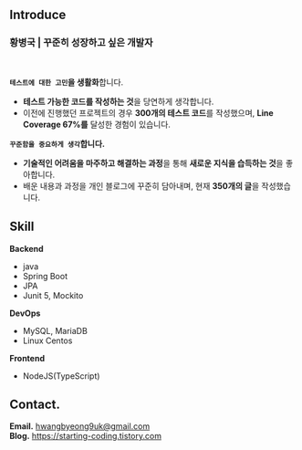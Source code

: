 ## Introduce 

### 황병국 | 꾸준히 성장하고 싶은 개발자

<br> 

**`테스트에 대한 고민`을 생활화**합니다.  
  - **테스트 가능한 코드를 작성하는 것**을 당연하게 생각합니다.
  - 이전에 진행했던 프로젝트의 경우 **300개의 테스트 코드**를 작성했으며, **Line Coverage 67%를** 달성한 경험이 있습니다.

**`꾸준함을 중요하게 생각`합니다.**
  - **기술적인 어려움을 마주하고 해결하는 과정**을 통해 **새로운 지식을 습득하는 것**을 좋아합니다.
  - 배운 내용과 과정을 개인 블로그에 꾸준히 담아내며, 현재 **350개의 글**을 작성했습니다.

## Skill

**Backend**
- java
- Spring Boot
- JPA
- Junit 5, Mockito

**DevOps**
- MySQL, MariaDB
- Linux Centos

**Frontend**
- NodeJS(TypeScript)

## Contact.

**Email.** hwangbyeong9uk@gmail.com  
**Blog.** https://starting-coding.tistory.com
